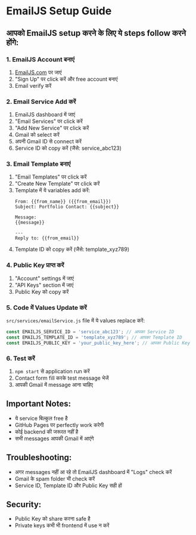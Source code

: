 # EmailJS Setup Guide

## आपको EmailJS setup करने के लिए ये steps follow करने होंगे:

### 1. EmailJS Account बनाएं
1. [EmailJS.com](https://www.emailjs.com/) पर जाएं
2. "Sign Up" पर click करें और free account बनाएं
3. Email verify करें

### 2. Email Service Add करें
1. EmailJS dashboard में जाएं
2. "Email Services" पर click करें
3. "Add New Service" पर click करें
4. Gmail को select करें
5. अपनी Gmail ID से connect करें
6. Service ID को copy करें (जैसे: service_abc123)

### 3. Email Template बनाएं
1. "Email Templates" पर click करें
2. "Create New Template" पर click करें
3. Template में ये variables add करें:
   ```
   From: {{from_name}} ({{from_email}})
   Subject: Portfolio Contact: {{subject}}
   
   Message:
   {{message}}
   
   ---
   Reply to: {{from_email}}
   ```
4. Template ID को copy करें (जैसे: template_xyz789)

### 4. Public Key प्राप्त करें
1. "Account" settings में जाएं
2. "API Keys" section में जाएं
3. Public Key को copy करें

### 5. Code में Values Update करें
`src/services/emailService.js` file में ये values replace करें:

```javascript
const EMAILJS_SERVICE_ID = 'service_abc123'; // आपका Service ID
const EMAILJS_TEMPLATE_ID = 'template_xyz789'; // आपका Template ID  
const EMAILJS_PUBLIC_KEY = 'your_public_key_here'; // आपका Public Key
```

### 6. Test करें
1. `npm start` से application run करें
2. Contact form fill करके test message भेजें
3. आपकी Gmail में message आना चाहिए

## Important Notes:
- ये service बिल्कुल free है
- GitHub Pages पर perfectly work करेगी
- कोई backend की जरूरत नहीं है
- सभी messages आपकी Gmail में आएंगे

## Troubleshooting:
- अगर messages नहीं आ रहे तो EmailJS dashboard में "Logs" check करें
- Gmail के spam folder भी check करें
- Service ID, Template ID और Public Key सही हों

## Security:
- Public Key को share करना safe है
- Private keys कभी भी frontend में use न करें
